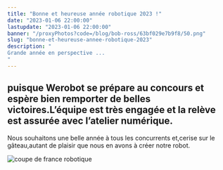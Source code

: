 ```yaml
---
title: "Bonne et heureuse année robotique 2023 !"
date: "2023-01-06 22:00:00"
lastupdate: "2023-01-06 22:00:00"
banner: "/proxyPhotos?code=/blog/bob-ross/63bf029e7b9f8/50.png"
slug: "bonne-et-heureuse-annee-robotique-2023"
description: " 
Grande année en perspective ...
"
---
```

## puisque Werobot se prépare au concours et espère bien remporter de belles victoires.L’équipe est très engagée et la relève est assurée avec l’atelier numérique. 
Nous souhaitons une belle année à tous les concurrents et,cerise sur le gâteau,autant de plaisir que nous en avons à créer notre robot. 

![coupe de france robotique](/proxyPhotos?code=/blog/bob-ross/63bf02b475509/75.png)
    